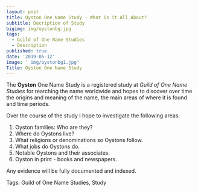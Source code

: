 ```yaml
---
layout: post
title: Oyston One Name Study - What is it All About?
subtitle: Decription of Study
bigimg: img/oystonbg.jpg
tags:
  - Guild of One Name Studies
  - Description
published: true
date: '2019-05-12'
image: ' img/oystonbg1.jpg'
Title: Oyston One Name Study
---
```


The **Oyston** One Name Study is a registered study at *Guild of One Name Studies* for rearching the name worldwide and hopes to discover over time the origins and meaning of the name, the main areas of where it is found and time periods.

Over the course of the study I hope to investigate the following areas.

1. Oyston families: Who are they?
1. Where do Oystons live?
1. What religions or denominations so Oystons follow.
1. What jobs do Oystons do.
1. Notable Oystons and their associates.
1. Oyston in print - books and newspapers.

Any evidence will be fully documented and indexed.

Tags: Guild of One Name Studies, Study
